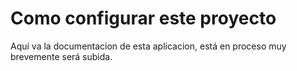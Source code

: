 <h1>Como configurar este proyecto</h1>
<p>Aquí va la documentacion de esta aplicacion, está en proceso muy brevemente será subida.</p>
